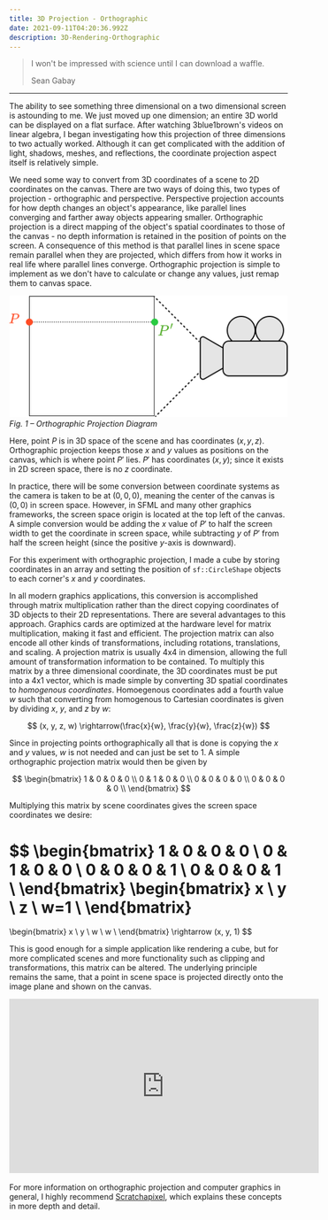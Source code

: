 ```yaml
---
title: 3D Projection - Orthographic
date: 2021-09-11T04:20:36.992Z
description: 3D-Rendering-Orthographic
---
```


> I won't be impressed with science until I can download a waffle.
>
> <footer>Sean Gabay</footer>

---

The ability to see something three dimensional on a two dimensional screen is astounding to me. We just moved up one dimension; an entire 3D world can be displayed on a flat surface. After watching 3blue1brown's videos on linear algebra, I began investigating how this projection of three dimensions to two actually worked. Although it can get complicated with the addition of light, shadows, meshes, and reflections, the coordinate projection aspect itself is relatively simple.

We need some way to convert from 3D coordinates of a scene to 2D coordinates on the canvas. There are two ways of doing this, two types of projection - orthographic and perspective. Perspective projection accounts for how depth changes an object's appearance, like parallel lines converging and farther away objects appearing smaller. Orthographic projection is a direct mapping of the object's spatial coordinates to those of the canvas - no depth information is retained in the position of points on the screen. A consequence of this method is that parallel lines in scene space remain parallel when they are projected, which differs from how it works in real life where parallel lines converge. Orthographic projection is simple to implement as we don't have to calculate or change any values, just remap them to canvas space.

![orthographic projection diagram](fig-1.png)
*Fig. 1 – Orthographic Projection Diagram*

Here, point $P$ is in 3D space of the scene and has coordinates $(x, y, z)$. Orthographic projection keeps those $x$ and $y$ values as positions on the canvas, which is where point $P'$ lies. $P'$ has coordinates $(x, y)$; since it exists in 2D screen space, there is no $z$ coordinate.

In practice, there will be some conversion between coordinate systems as the camera is taken to be at $(0, 0, 0)$, meaning the center of the canvas is $(0, 0)$ in screen space. However, in SFML and many other graphics frameworks, the screen space origin is located at the top left of the canvas. A simple conversion would be adding the $x$ value of $P'$ to half the screen width to get the coordinate in screen space, while subtracting $y$ of $P'$ from half the screen height (since the positive $y$-axis is downward).

For this experiment with orthographic projection, I made a cube by storing coordinates in an array and setting the position of `sf::CircleShape` objects to each corner's $x$ and $y$ coordinates.

In all modern graphics applications, this conversion is accomplished through matrix multiplication rather than the direct copying coordinates of 3D objects to their 2D representations. There are several advantages to this approach. Graphics cards are optimized at the hardware level for matrix multiplication, making it fast and efficient. The projection matrix can also encode all other kinds of transformations, including rotations, translations, and scaling. A projection matrix is usually 4x4 in dimension, allowing the full amount of transformation information to be contained. To multiply this matrix by a three dimensional coordinate, the 3D coordinates must be put into a 4x1 vector, which is made simple by converting 3D spatial coordinates to <i>homogenous coordinates</i>. Homoegenous coordinates add a fourth value $w$ such that converting from homogenous to Cartesian coordinates is given by dividing $x$, $y$, and $z$ by $w$: 

$$
(x, y, z, w) \rightarrow(\frac{x}{w}, \frac{y}{w}, \frac{z}{w})
$$

Since in projecting points orthographically all that is done is copying the $x$ and $y$ values, $w$ is not needed and can just be set to $1$. A simple orthographic projection matrix would then be given by

$$
\begin{bmatrix}
1 & 0 & 0 & 0 \\
0 & 1 & 0 & 0 \\
0 & 0 & 0 & 0 \\
0 & 0 & 0 & 0 \\
\end{bmatrix}
$$

Multiplying this matrix by scene coordinates gives the screen space coordinates we desire:

$$
\begin{bmatrix}
1 & 0 & 0 & 0 \\
0 & 1 & 0 & 0 \\
0 & 0 & 0 & 1 \\
0 & 0 & 0 & 1 \\
\end{bmatrix}
\begin{bmatrix}
x \\
y \\
z \\
w=1 \\
\end{bmatrix}
=
\begin{bmatrix}
x \\
y \\
w \\
w \\
\end{bmatrix}
\rightarrow (x, y, 1)
$$

This is good enough for a simple application like rendering a cube, but for more complicated scenes and more functionality such as clipping and transformations, this matrix can be altered. The underlying principle remains the same, that a point in scene space is projected directly onto the image plane and shown on the canvas.

<iframe width="560" height="315" src="https://www.youtube.com/embed/MxTyektCmtc" title="YouTube video player" frameborder="0" allow="accelerometer; autoplay; clipboard-write; encrypted-media; gyroscope; picture-in-picture" allowfullscreen></iframe>

For more information on orthographic projection and computer graphics in general, I highly recommend [Scratchapixel](https://www.scratchapixel.com/lessons/3d-basic-rendering/perspective-and-orthographic-projection-matrix/orthographic-projection-matrix), which explains these concepts in more depth and detail.

